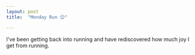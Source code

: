 ```yaml
---
layout: post
title:  "Monday Run 😊"

---
```


I've been getting back into running and have rediscovered how much joy I get from running. 